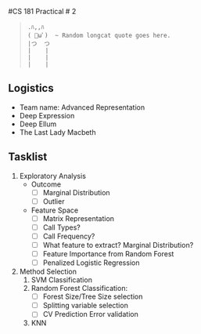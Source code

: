 #CS 181 Practical # 2

> 
>     .ﾊ,,ﾊ
>     ( ﾟωﾟ)  ~ Random longcat quote goes here.
>     |つ  つ
>     |    |
>     |    |
>     |    |

## Logistics

* Team name: Advanced Representation
* Deep Expression
* Deep Ellum
* The Last Lady Macbeth

## Tasklist
1. Exploratory Analysis
	* Outcome 
		- [ ] Marginal Distribution
		- [ ] Outlier
	* Feature Space
		- [ ] Matrix Representation
		- [ ] Call Types?
		- [ ] Call Frequency?
 		- [ ] What feature to extract? Marginal Distribution?
		- [ ] Feature Importance from Random Forest
		- [ ] Penalized Logistic Regression

2. Method Selection
	1. SVM Classification
	2. Random Forest Classification:
		- [ ] Forest Size/Tree Size selection 
		- [ ] Splitting variable selection
		- [ ] CV Prediction Error validation 
	3. KNN
